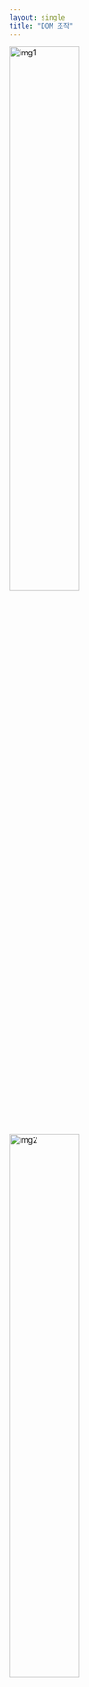 ```yaml
---
layout: single
title: "DOM 조작"
---
```


<img src="./images/img1.jpg" alt="img1" width="50%" height="50%"/>

<img src="./images/img2.jpg" alt="img2" width="50%" height="50%"/>

<img src="./images/img3.jpg" alt="img3" width="50%" height="50%"/>

### 1. innerHTML   
> Html의 요소를 추가할 수 있음

```
document.querySelector('p').innerText = 'lolololo'
```

### 2. innerContent  
> <script>와 <style> 요소를 포함한 모든 요소의 콘텐츠를 가져옴

```
document.querySelector('p').textContent
```

### 3. innerText   
> 사람이 읽을 수 있는 요소만 처리

```
document.querySelector('h1').innerHTML = '<i>Joke</i>'
```
